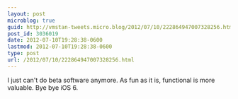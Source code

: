 ```yaml
---
layout: post
microblog: true
guid: http://vmstan-tweets.micro.blog/2012/07/10/222864947007328256.html
post_id: 3036019
date: 2012-07-10T19:28:38-0600
lastmod: 2012-07-10T19:28:38-0600
type: post
url: /2012/07/10/222864947007328256.html
---
```

I just can't do beta software anymore. As fun as it is, functional is more valuable. Bye bye iOS 6.
